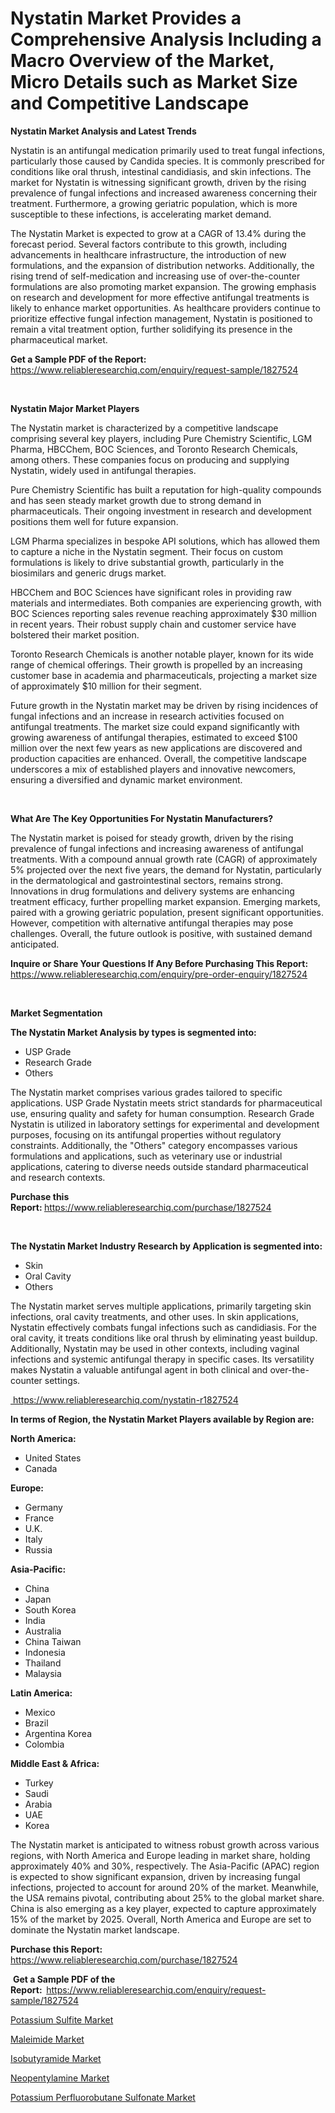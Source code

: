 <p><h1>Nystatin Market Provides a Comprehensive Analysis Including a Macro Overview of the Market, Micro Details such as Market Size and Competitive Landscape</h1></p><p><strong>Nystatin Market Analysis and Latest Trends</strong></p>
<p><p>Nystatin is an antifungal medication primarily used to treat fungal infections, particularly those caused by Candida species. It is commonly prescribed for conditions like oral thrush, intestinal candidiasis, and skin infections. The market for Nystatin is witnessing significant growth, driven by the rising prevalence of fungal infections and increased awareness concerning their treatment. Furthermore, a growing geriatric population, which is more susceptible to these infections, is accelerating market demand.</p><p>The Nystatin Market is expected to grow at a CAGR of 13.4% during the forecast period. Several factors contribute to this growth, including advancements in healthcare infrastructure, the introduction of new formulations, and the expansion of distribution networks. Additionally, the rising trend of self-medication and increasing use of over-the-counter formulations are also promoting market expansion. The growing emphasis on research and development for more effective antifungal treatments is likely to enhance market opportunities. As healthcare providers continue to prioritize effective fungal infection management, Nystatin is positioned to remain a vital treatment option, further solidifying its presence in the pharmaceutical market.</p></p>
<p><strong>Get a Sample PDF of the Report:&nbsp;</strong> <a href="https://www.reliableresearchiq.com/enquiry/request-sample/1827524?utm_campaign=1087&utm_medium=2&utm_source=Github&utm_content=ia&utm_term=02042025&utm_id=nystatin">https://www.reliableresearchiq.com/enquiry/request-sample/1827524</a></p>
<p>&nbsp;</p>
<p><strong>Nystatin Major Market Players</strong></p>
<p><p>The Nystatin market is characterized by a competitive landscape comprising several key players, including Pure Chemistry Scientific, LGM Pharma, HBCChem, BOC Sciences, and Toronto Research Chemicals, among others. These companies focus on producing and supplying Nystatin, widely used in antifungal therapies.</p><p>Pure Chemistry Scientific has built a reputation for high-quality compounds and has seen steady market growth due to strong demand in pharmaceuticals. Their ongoing investment in research and development positions them well for future expansion. </p><p>LGM Pharma specializes in bespoke API solutions, which has allowed them to capture a niche in the Nystatin segment. Their focus on custom formulations is likely to drive substantial growth, particularly in the biosimilars and generic drugs market. </p><p>HBCChem and BOC Sciences have significant roles in providing raw materials and intermediates. Both companies are experiencing growth, with BOC Sciences reporting sales revenue reaching approximately $30 million in recent years. Their robust supply chain and customer service have bolstered their market position. </p><p>Toronto Research Chemicals is another notable player, known for its wide range of chemical offerings. Their growth is propelled by an increasing customer base in academia and pharmaceuticals, projecting a market size of approximately $10 million for their segment.</p><p>Future growth in the Nystatin market may be driven by rising incidences of fungal infections and an increase in research activities focused on antifungal treatments. The market size could expand significantly with growing awareness of antifungal therapies, estimated to exceed $100 million over the next few years as new applications are discovered and production capacities are enhanced. Overall, the competitive landscape underscores a mix of established players and innovative newcomers, ensuring a diversified and dynamic market environment.</p></p>
<p>&nbsp;</p>
<p><strong>What Are The Key Opportunities For Nystatin Manufacturers?</strong></p>
<p><p>The Nystatin market is poised for steady growth, driven by the rising prevalence of fungal infections and increasing awareness of antifungal treatments. With a compound annual growth rate (CAGR) of approximately 5% projected over the next five years, the demand for Nystatin, particularly in the dermatological and gastrointestinal sectors, remains strong. Innovations in drug formulations and delivery systems are enhancing treatment efficacy, further propelling market expansion. Emerging markets, paired with a growing geriatric population, present significant opportunities. However, competition with alternative antifungal therapies may pose challenges. Overall, the future outlook is positive, with sustained demand anticipated.</p></p>
<p><strong>Inquire or Share Your Questions If Any Before Purchasing This Report:</strong> <a href="https://www.reliableresearchiq.com/enquiry/pre-order-enquiry/1827524?utm_campaign=1087&utm_medium=2&utm_source=Github&utm_content=ia&utm_term=02042025&utm_id=nystatin">https://www.reliableresearchiq.com/enquiry/pre-order-enquiry/1827524</a></p>
<p>&nbsp;</p>
<p><strong>Market Segmentation</strong></p>
<p><strong>The Nystatin Market Analysis by types is segmented into:</strong></p>
<p><ul><li>USP Grade</li><li>Research Grade</li><li>Others</li></ul></p>
<p><p>The Nystatin market comprises various grades tailored to specific applications. USP Grade Nystatin meets strict standards for pharmaceutical use, ensuring quality and safety for human consumption. Research Grade Nystatin is utilized in laboratory settings for experimental and development purposes, focusing on its antifungal properties without regulatory constraints. Additionally, the "Others" category encompasses various formulations and applications, such as veterinary use or industrial applications, catering to diverse needs outside standard pharmaceutical and research contexts.</p></p>
<p><strong>Purchase this Report:&nbsp;</strong><a href="https://www.reliableresearchiq.com/purchase/1827524?utm_campaign=1087&utm_medium=2&utm_source=Github&utm_content=ia&utm_term=02042025&utm_id=nystatin">https://www.reliableresearchiq.com/purchase/1827524</a></p>
<p>&nbsp;</p>
<p><strong>The Nystatin Market Industry Research by Application is segmented into:</strong></p>
<p><ul><li>Skin</li><li>Oral Cavity</li><li>Others</li></ul></p>
<p><p>The Nystatin market serves multiple applications, primarily targeting skin infections, oral cavity treatments, and other uses. In skin applications, Nystatin effectively combats fungal infections such as candidiasis. For the oral cavity, it treats conditions like oral thrush by eliminating yeast buildup. Additionally, Nystatin may be used in other contexts, including vaginal infections and systemic antifungal therapy in specific cases. Its versatility makes Nystatin a valuable antifungal agent in both clinical and over-the-counter settings.</p></p>
<p><a href="https://www.reliableresearchiq.com/nystatin-r1827524?utm_campaign=1087&utm_medium=2&utm_source=Github&utm_content=ia&utm_term=02042025&utm_id=nystatin">&nbsp;https://www.reliableresearchiq.com/nystatin-r1827524</a></p>
<p><strong>In terms of Region, the Nystatin Market Players available by Region are:</strong></p>
<p>
    <p> <strong> North America: </strong>
        <ul>
            <li>United States</li>
            <li>Canada</li>
        </ul>
        </p> 
    <p> <strong> Europe: </strong>
        <ul>
            <li>Germany</li>
            <li>France</li>
            <li>U.K.</li>
            <li>Italy</li>
            <li>Russia</li>
        </ul>
        </p> 
    <p> <strong> Asia-Pacific: </strong>
        <ul>
            <li>China</li>
            <li>Japan</li>
            <li>South Korea</li>
            <li>India</li>
            <li>Australia</li>
            <li>China Taiwan</li>
            <li>Indonesia</li>
            <li>Thailand</li>
            <li>Malaysia</li>
        </ul>
        </p> 
    <p> <strong> Latin America: </strong>
        <ul>
            <li>Mexico</li>
            <li>Brazil</li>
            <li>Argentina Korea</li>
            <li>Colombia</li>
        </ul>
        </p> 
    <p> <strong> Middle East & Africa: </strong>
        <ul>
            <li>Turkey</li>
            <li>Saudi</li>
            <li>Arabia</li>
            <li>UAE</li>
            <li>Korea</li>
        </ul>
    </p>
    </p>
<p><p>The Nystatin market is anticipated to witness robust growth across various regions, with North America and Europe leading in market share, holding approximately 40% and 30%, respectively. The Asia-Pacific (APAC) region is expected to show significant expansion, driven by increasing fungal infections, projected to account for around 20% of the market. Meanwhile, the USA remains pivotal, contributing about 25% to the global market share. China is also emerging as a key player, expected to capture approximately 15% of the market by 2025. Overall, North America and Europe are set to dominate the Nystatin market landscape.</p></p>
<p><strong>Purchase this Report: </strong><a href="https://www.reliableresearchiq.com/purchase/1827524?utm_campaign=1087&utm_medium=2&utm_source=Github&utm_content=ia&utm_term=02042025&utm_id=nystatin">https://www.reliableresearchiq.com/purchase/1827524</a></p>
<p>&nbsp;<strong>Get a Sample PDF of the Report:&nbsp;&nbsp;</strong><a href="https://www.reliableresearchiq.com/enquiry/request-sample/1827524?utm_campaign=1087&utm_medium=2&utm_source=Github&utm_content=ia&utm_term=02042025&utm_id=nystatin">https://www.reliableresearchiq.com/enquiry/request-sample/1827524</a></p>
<p><strong></strong></p>
<p><p><a href="https://github.com/linnuripat/Market-Research-Report-List-1/blob/main/potassium-sulfite-market.md?utm_campaign=1087&utm_medium=2&utm_source=Github&utm_content=ia&utm_term=02042025&utm_id=nystatin">Potassium Sulfite Market</a></p><p><a href="https://github.com/larotnanonhx/Market-Research-Report-List-1/blob/main/maleimide-market.md?utm_campaign=1087&utm_medium=2&utm_source=Github&utm_content=ia&utm_term=02042025&utm_id=nystatin">Maleimide Market</a></p><p><a href="https://github.com/kumadenthela/Market-Research-Report-List-1/blob/main/isobutyramide-market.md?utm_campaign=1087&utm_medium=2&utm_source=Github&utm_content=ia&utm_term=02042025&utm_id=nystatin">Isobutyramide Market</a></p><p><a href="https://github.com/ikokwuihepa/Market-Research-Report-List-1/blob/main/neopentylamine-market.md?utm_campaign=1087&utm_medium=2&utm_source=Github&utm_content=ia&utm_term=02042025&utm_id=nystatin">Neopentylamine Market</a></p><p><a href="https://github.com/bibzmuiko/Market-Research-Report-List-1/blob/main/potassium-perfluorobutane-sulfonate-market.md?utm_campaign=1087&utm_medium=2&utm_source=Github&utm_content=ia&utm_term=02042025&utm_id=nystatin">Potassium Perfluorobutane Sulfonate Market</a></p></p>